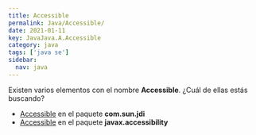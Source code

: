 ```yaml
---
title: Accessible
permalink: Java/Accessible/
date: 2021-01-11
key: JavaJava.A.Accessible
category: java
tags: ['java se']
sidebar: 
  nav: java
---
```


Existen varios elementos con el nombre **Accessible**. ¿Cuál de ellas estás buscando?
<ul>
<li><a href="/Java/Accessible-com-sun-jdi/">Accessible</a> en el paquete <strong>com.sun.jdi</strong></li>
<li><a href="/Java/Accessible-javax-accessibility/">Accessible</a> en el paquete <strong>javax.accessibility</strong></li>
<ul>
